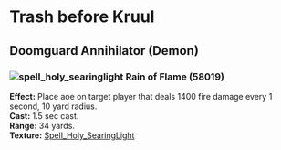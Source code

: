 # Trash before Kruul


## Doomguard Annihilator (Demon)


### ![spell_holy_searinglight] Rain of Flame (58019)
**Effect:** Place aoe on target player that deals 1400 fire damage every 1 second, 10 yard radius.<br>
**Cast:** 1.5 sec cast.<br>
**Range:** 34 yards.<br>
**Texture:** <a href="https://wow.zamimg.com/images/wow/icons/large/spell_holy_searinglight.jpg">Spell_Holy_SearingLight</a><br>

[spell_holy_searinglight]: https://wow.zamimg.com/images/wow/icons/small/spell_holy_searinglight.jpg

